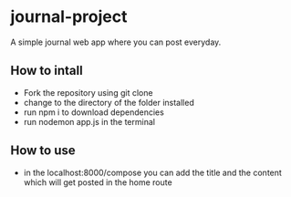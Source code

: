 # journal-project
A simple journal web app where you can post everyday. 

## How to intall
- Fork the repository using git clone
- change to the directory of the folder installed
- run npm i to download dependencies
- run nodemon app.js in the terminal

## How to use
- in the localhost:8000/compose you can add the title and the content which will get posted in the home route
